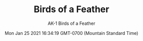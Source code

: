 ---
category: "wall_covering"
date: "Mon Jan 25 2021 16:34:19 GMT-0700 (Mountain Standard Time)"
description: "null"
designer: "Adonna Khare"
href: "https://www.areaenvironments.com/adonna-khare"
image_primary: "./img/AK+1+Birds+of+a+Feather+ARTWEB.jpg"
image_secondary: "./img/AK+1+Birds+of+a+Feather+InteriorWEB.jpg"
image_thumb: "./img/Adonnda+Khare.jpg"
manufacturer: "Area Environments"
slug: "/manufacturers/area_environments/wall_covering/birds_of_a_feather"
subtitle: "AK-1 Birds of a Feather"
tags:
  - "area_environments"
  - "wall_covering"
title: "Birds of a Feather"
---